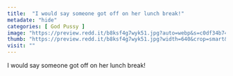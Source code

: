 ```yaml
---
title:  "I would say someone got off on her lunch break!"
metadate: "hide"
categories: [ God Pussy ]
image: "https://preview.redd.it/b8ksf4g7wyk51.jpg?auto=webp&s=c0df34b74e588c710c10fedb0510fa9ce1c3ca21"
thumb: "https://preview.redd.it/b8ksf4g7wyk51.jpg?width=640&crop=smart&auto=webp&s=9d2d68013de9739e78bd6dd69be9cf11b231a09a"
visit: ""
---
```

I would say someone got off on her lunch break!
